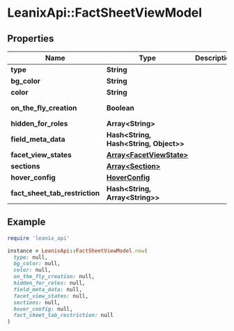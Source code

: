 # LeanixApi::FactSheetViewModel

## Properties

| Name | Type | Description | Notes |
| ---- | ---- | ----------- | ----- |
| **type** | **String** |  | [optional] |
| **bg_color** | **String** |  | [optional] |
| **color** | **String** |  | [optional] |
| **on_the_fly_creation** | **Boolean** |  | [default to false] |
| **hidden_for_roles** | **Array&lt;String&gt;** |  | [optional] |
| **field_meta_data** | **Hash&lt;String, Hash&lt;String, Object&gt;&gt;** |  | [optional] |
| **facet_view_states** | [**Array&lt;FacetViewState&gt;**](FacetViewState.md) |  |  |
| **sections** | [**Array&lt;Section&gt;**](Section.md) |  | [optional] |
| **hover_config** | [**HoverConfig**](HoverConfig.md) |  | [optional] |
| **fact_sheet_tab_restriction** | **Hash&lt;String, Array&lt;String&gt;&gt;** |  | [optional] |

## Example

```ruby
require 'leanix_api'

instance = LeanixApi::FactSheetViewModel.new(
  type: null,
  bg_color: null,
  color: null,
  on_the_fly_creation: null,
  hidden_for_roles: null,
  field_meta_data: null,
  facet_view_states: null,
  sections: null,
  hover_config: null,
  fact_sheet_tab_restriction: null
)
```

